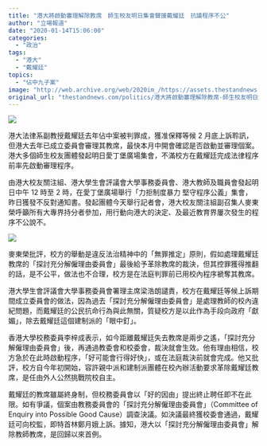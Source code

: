 ```yaml
---
title: "港大將啟動審理解除教席　師生校友明日集會聲援戴耀廷　抗議程序不公"
author: "立場報道"
date: "2020-01-14T15:06:00"
categories:
  - "政治"
tags:
  - "港大"
  - "戴耀廷"
topics:
  - "佔中九子案"
image: "http://web.archive.org/web/2020im_/https://assets.thestandnews.com/media/photos/20200114-05_PRuti_6FgOmMu.png"
original_url: "thestandnews.com/politics/港大將啟動審理解除教席-師生校友明日集會聲援戴耀廷-抗議程序不公"
---
```

![](http://web.archive.org/web/2020im_/https://assets.thestandnews.com/media/photos/20200114-05_PRuti_6FgOmMu.png)

港大法律系副教授戴耀廷去年佔中案被判罪成，獲准保釋等候 2 月底上訴聆訊，但港大去年已成立委員會審理其教席，最快本月中開會確認是否啟動並審理個案。港大多個師生校友團體發起明日愛丁堡廣場集會，不滿校方在戴耀廷完成法律程序前率先啟動審理程序。

由港大校友關注組、港大學生會評議會大學事務委員會、港大教師及職員會發起明日中午 12 時至 2 時，在愛丁堡廣場舉行「力拒制度暴力 堅守程序公義」集會，昨日獲發不反對通知書。發起團體今天舉行記者會，港大校友關注組副召集人麥東榮呼籲所有大專界持分者參加，用行動向港大的決定、及最近教育界屢次發生的程序不公說不。

![](http://web.archive.org/web/2020im_/https://assets.thestandnews.com/media/photos/82057909_10219173152152075_7372565136021651456_o20copy_qiubJ_nvf5tEB.png)

麥東榮批評，校方的舉動是違反法治精神中的「無罪推定」原則，假如處理戴耀廷教席的「探討充分解僱理由委員會」最後給予革除教席的裁決，但其控罪獲得推翻的話，是不公平，做法也不合理，校方是在法庭判罪前已用校內程序褫奪其教席。

港大學生會評議會大學事務委員會署理主席梁浩朗譴責，校方在戴耀廷等候上訴期間成立委員會的做法，因為過去「探討充分解僱理由委員會」是處理教師的校內違紀問題，而戴耀廷的公民抗命行為與此無關，質疑校方是以此作為手段向政府「獻媚」，除去戴耀廷這個建制派的「眼中釘」。

香港大學校務委員李梓成表示，如今距離戴耀廷失去教席是兩步之遙，「探討充分解僱理由委員會」後，再通過教委會和校委會，裁決就會生效。他有理由相信，校方急於在此時啟動程序，「好可能會行得好快」，或在法庭裁決前就會完成。他又批評，校方自今年初開始，容許親中派和建制派團體在校內辦活動要求革除戴耀廷教席，是任由外人公然挑戰院校自主。

戴耀廷的教席雖屬終身制，但校務委員會以「好的因由」提出終止聘任即不在此限。如有爭議，個案由教務委員會的「探討充分解僱理由委員會」（Committee of Enquiry into Possible Good Cause）調查決議。如決議最終獲校委會通過，戴耀廷可向校監，即特首林鄭月娥上訴。據知，港大以「探討充分解僱理由委員會」解除教師教席，是回歸以來首例。